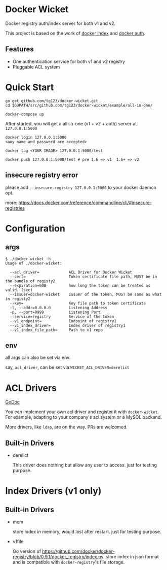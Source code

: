 # Docker Wicket

Docker registry auth/index server for both v1 and v2.

This project is based on the work of [docker index](https://github.com/ekristen/docker-index) and [docker auth](https://github.com/cesanta/docker_auth).

## Features

  * One authentication service for both v1 and v2 registry
  * Pluggable ACL system


# Quick Start

```
go get github.com/tg123/docker-wicket.git
cd $GOPATH/src/github.com/tg123/docker-wicket/example/all-in-one/

docker-compose up
```

After started, you will get a all-in-one (v1 + v2 + auth) server at `127.0.0.1:5000`

```
docker login 127.0.0.1:5000
<any name and password are accepted>

docker tag <YOUR IMAGE> 127.0.0.1:5000/test

docker push 127.0.0.1:5000/test # pre 1.6 => v1  1.6+ => v2
```

## insecure registry error

please add `--insecure-registry 127.0.0.1:5000` to your docker daemon opt.

more: <https://docs.docker.com/reference/commandline/cli/#insecure-registries>



# Configuration

## args

```
$ ./docker-wicket -h
Usage of ./docker-wicket:

  --acl_driver=             ACL Driver for Docker Wicket
  --cert=                   Token certificate file path, MUST be in the bundle of registy2
  --expiration=600          how long the token can be treated as valid. (sec)
  --issuer=docker-wicket    Issuer of the token, MUST be same as what in registy2
  --key=                    Key file path to token certificate
  -l, --addr=0.0.0.0        Listening Address
  -p, --port=9999           Listening Port
  --service=registry        Service of the token
  --v1_endpoint=            Endpoint of registry1
  --v1_index_driver=        Index driver of registry1
  --v1_index_file_path=     Path to v1 repo
```

## env

all args can also be set via env.

say, `acl_driver`, can be set via `WICKET_ACL_DRIVER=derelict`


# ACL Drivers

[GoDoc](https://godoc.org/github.com/tg123/docker-wicket/acl)

You can implement your own acl driver and register it with `docker-wicket`. 
For example, adapting to your company's acl system or a MySQL backend.

More drivers, like `ldap`, are on the way. 
PRs are welcomed.

## Built-in Drivers

  * derelict
  
    This driver does nothing but allow any user to access. just for testing purpose.
  

# Index Drivers (v1 only)

## Built-in Drivers

  * mem
  
    store index in memory, would lost after restart. just for testing purpose.
  
  * v1file
  
    Go version of <https://github.com/docker/docker-registry/blob/0.9.1/docker_registry/index.py>.
    store index in json format and is compatible with `docker-registry`'s file storage.
  

